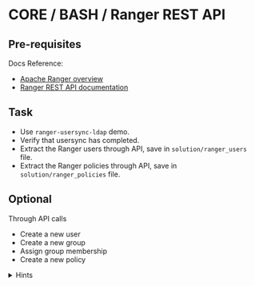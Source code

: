 # CORE / BASH / Ranger REST API

## Pre-requisites
Docs Reference:  
- [Apache Ranger overview](https://docs.starburst.io/latest/security/ranger-overview.html)
- [Ranger REST API documentation](https://ranger.apache.org/apidocs/index.html)

## Task
- Use `ranger-usersync-ldap` demo.
- Verify that usersync has completed.
- Extract the Ranger users through API, save in `solution/ranger_users` file.
- Extract the Ranger policies through API, save in `solution/ranger_policies`
  file.


## Optional
Through API calls
- Create a new user
- Create a new group
- Assign group membership
- Create a new policy

<details>
  <summary>Hints</summary>
  
  1. You can follow steps outlined
     [HERE](https://starburstdata.atlassian.net/wiki/spaces/SA/pages/1802829865/Ranger+and+Ranger+UserSync)
     for verifying usersync has completed
</details>